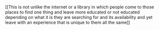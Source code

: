 [[This is not unlike the internet or a library in which people come to those places to find one thing and leave more educated or not educated depending on what it is they are searching for and its availability and yet leave with an experience that is unique to them all the same]]

